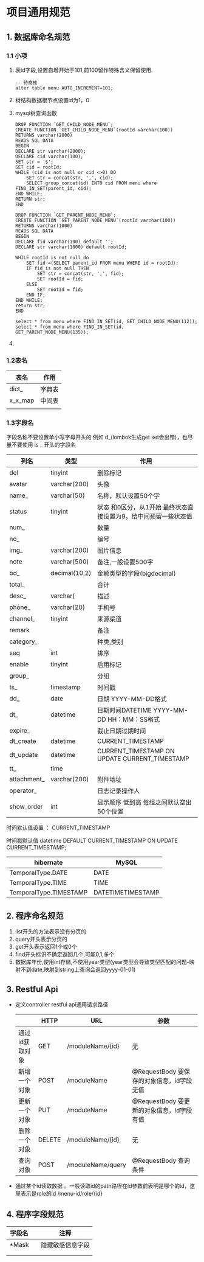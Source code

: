 # 项目通用规范

## 1. 数据库命名规范

### 1.1 小项

1. 表id字段,设置自增开始于101,前100留作特殊含义保留使用.

   ```mysql
   -- 待商榷
   alter table menu AUTO_INCREMENT=101;
   ```

2. 树结构数据根节点设置id为1，0

3. mysql树查询函数

   ```
   DROP FUNCTION `GET_CHILD_NODE_MENU`;
   CREATE FUNCTION `GET_CHILD_NODE_MENU`(rootId varchar(100))   
   RETURNS varchar(2000)
   READS SQL DATA
   BEGIN  
   DECLARE str varchar(2000);  
   DECLARE cid varchar(100);   
   SET str = '$';   
   SET cid = rootId;   
   WHILE (cid is not null or cid <>0) DO   
       SET str = concat(str, ',', cid);   
       SELECT group_concat(id) INTO cid FROM menu where FIND_IN_SET(parent_id, cid);   
   END WHILE;   
   RETURN str;   
   END
   
   DROP FUNCTION `GET_PARENT_NODE_MENU`;
   CREATE FUNCTION `GET_PARENT_NODE_MENU`(rootId varchar(100))   
   RETURNS varchar(1000)
   READS SQL DATA
   BEGIN  
   DECLARE fid varchar(100) default '';   
   DECLARE str varchar(1000) default rootId;   
      
   WHILE rootId is not null do   
       SET fid =(SELECT parent_id FROM menu WHERE id = rootId);   
       IF fid is not null THEN  
           SET str = concat(str, ',', fid);   
           SET rootId = fid;   
       ELSE  
           SET rootId = fid;   
       END IF;   
   END WHILE;   
   return str;  
   END
   
   select * from menu where FIND_IN_SET(id, GET_CHILD_NODE_MENU(112));
   select * from menu where FIND_IN_SET(id, GET_PARENT_NODE_MENU(135));
   ```

   

4. 

### 1.2表名

| 表名    | 作用   |
| ------- | ------ |
| dict_   | 字典表 |
| x_x_map | 中间表 |
|         |        |



### 1.3字段名

字段名称不要设置单小写字母开头的 例如 d_(lombok生成get set会出错)，也尽量不要使用 is _  开头的字段名

| 列名        | 类型          | 作用                                                         |
| ----------- | ------------- | ------------------------------------------------------------ |
| del         | tinyint       | 删除标记                                                     |
| avatar      | varchar(200)  | 头像                                                         |
| name_       | varchar(50)   | 名称，默认设置50个字                                         |
| status      | tinyint       | 状态 和0区分，从1开始 最终状态直接设置为9，给中间预留一些状态值 |
| num_        |               | 数量                                                         |
| no_         |               | 编号                                                         |
| img_        | varchar(200)  | 图片信息                                                     |
| note        | varchar(500)  | 备注,一般设置500字                                           |
| bd_         | decimal(10,2) | 金额类型的字段(bigdecimal)                                   |
| total_      |               | 合计                                                         |
| desc_       | varchar(      | 描述                                                         |
| phone_      | varchar(20)   | 手机号                                                       |
| channel_    | tinyint       | 来源渠道                                                     |
| remark      |               | 备注                                                         |
| category_   |               | 种类,类别                                                    |
| seq         | int           | 排序                                                         |
| enable      | tinyint       | 启用标记                                                     |
| group_      |               | 分组                                                         |
| ts_         | timestamp     | 时间戳                                                       |
| dd_         | date          | 日期 YYYY-MM-DD格式                                          |
| dt_         | datetime      | 日期时间DATETIME YYYY-MM-DD HH：MM：SS格式                   |
| expire_     |               | 截止日期过期时间                                             |
| dt_create   | datetime      | CURRENT_TIMESTAMP                                            |
| dt_update   | datetime      | CURRENT_TIMESTAMP ON UPDATE CURRENT_TIMESTAMP                |
| tt_         | time          |                                                              |
| attachment_ | varchar(200)  | 附件地址                                                     |
| operator_   |               | 日志记录操作人                                               |
| show_order  | int           | 显示顺序 低到高 每组之间默认空出50个位置                     |

时间默认值设置 ： CURRENT_TIMESTAMP

时间戳默认值 datetime DEFAULT CURRENT_TIMESTAMP ON UPDATE CURRENT_TIMESTAMP;

| hibernate              | MySQL             |
| ---------------------- | ----------------- |
| TemporalType.DATE      | DATE              |
| TemporalType.TIME      | TIME              |
| TemporalType.TIMESTAMP | DATETIMETIMESTAMP |

## 2. 程序命名规范

1. list开头的方法表示没有分页的
2. query开头表示分页的
3. get开头表示返回1个或0个
4. find开头标识不确定返回几个,可能0,1,多个
5. 数据库年份,使用int存储,不使用year类型(year类型会导致类型匹配的问题-映射不到date,映射到string上查询会返回yyyy-01-01)

## 3. Restful Api

* 定义controller restful api通用请求路径

  |                | HTTP   | URL               | 参数                                      |
  | -------------- | ------ | ----------------- | ----------------------------------------- |
  | 通过id获取对象 | GET    | /moduleName/{id}  | 无                                        |
  | 新增一个对象   | POST   | /moduleName       | @RequestBody 要保存的对象信息，id字段无值 |
  | 更新一个对象   | PUT    | /moduleName       | @RequestBody 要更新的对象信息，id字段有值 |
  | 删除一个对象   | DELETE | /moduleName/{id}  | 无                                        |
  | 查询对象       | POST   | /moduleName/query | @RequestBody 查询条件                     |

* 通过某个id读取数据 。一般读取id的path路径在id参数前表明是哪个的id，这里表示是role的id /menu-id/role/{id}

## 4. 程序字段规范

| 字段名 |      | 注释             |
| ------ | ---- | ---------------- |
| *Mask  |      | 隐藏敏感信息字段 |
|        |      |                  |
|        |      |                  |

